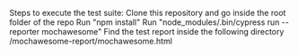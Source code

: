Steps to execute the test suite:
Clone this repository and go inside the root folder of the repo
Run "npm install"
Run "node_modules/.bin/cypress run --reporter mochawesome"
Find the test report inside the following directory
 /mochawesome-report/mochawesome.html
